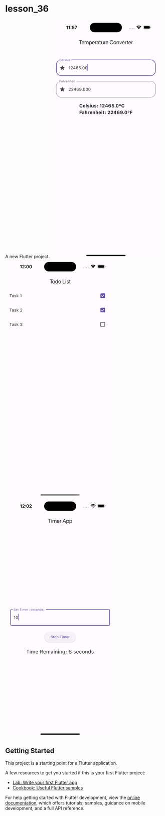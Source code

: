 # lesson_36

A new Flutter project.
<img src="assets/task1.png" width="350" title="hover text">
<img src="assets/task2.png" width="350" title="hover text">
<img src="assets/task3.png" width="350" title="hover text">
## Getting Started

This project is a starting point for a Flutter application.

A few resources to get you started if this is your first Flutter project:

- [Lab: Write your first Flutter app](https://docs.flutter.dev/get-started/codelab)
- [Cookbook: Useful Flutter samples](https://docs.flutter.dev/cookbook)

For help getting started with Flutter development, view the
[online documentation](https://docs.flutter.dev/), which offers tutorials,
samples, guidance on mobile development, and a full API reference.
